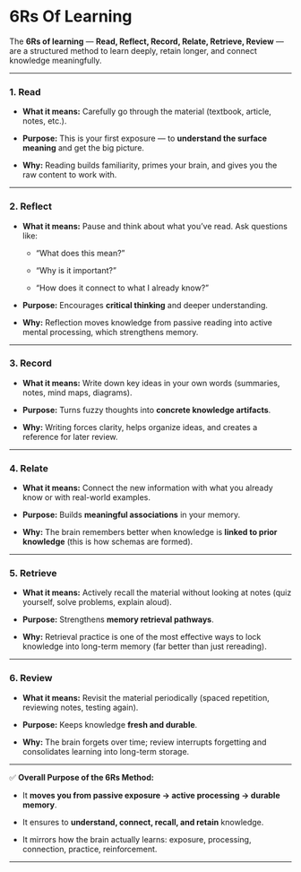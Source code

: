 # 6Rs Of Learning

The **6Rs of learning** — **Read, Reflect, Record, Relate, Retrieve, Review** — are a structured method to learn deeply, retain longer, and connect knowledge meaningfully.

---

### **1. Read**

- **What it means:** Carefully go through the material (textbook, article, notes, etc.).
    
- **Purpose:** This is your first exposure — to **understand the surface meaning** and get the big picture.
    
- **Why:** Reading builds familiarity, primes your brain, and gives you the raw content to work with.
    

---

### **2. Reflect**

- **What it means:** Pause and think about what you’ve read. Ask questions like:
    
    - “What does this mean?”
        
    - “Why is it important?”
        
    - “How does it connect to what I already know?”
        
- **Purpose:** Encourages **critical thinking** and deeper understanding.
    
- **Why:** Reflection moves knowledge from passive reading into active mental processing, which strengthens memory.
    

---

### **3. Record**

- **What it means:** Write down key ideas in your own words (summaries, notes, mind maps, diagrams).
    
- **Purpose:** Turns fuzzy thoughts into **concrete knowledge artifacts**.
    
- **Why:** Writing forces clarity, helps organize ideas, and creates a reference for later review.
    

---

### **4. Relate**

- **What it means:** Connect the new information with what you already know or with real-world examples.
    
- **Purpose:** Builds **meaningful associations** in your memory.
    
- **Why:** The brain remembers better when knowledge is **linked to prior knowledge** (this is how schemas are formed).
    

---

### **5. Retrieve**

- **What it means:** Actively recall the material without looking at notes (quiz yourself, solve problems, explain aloud).
    
- **Purpose:** Strengthens **memory retrieval pathways**.
    
- **Why:** Retrieval practice is one of the most effective ways to lock knowledge into long-term memory (far better than just rereading).
    

---

### **6. Review**

- **What it means:** Revisit the material periodically (spaced repetition, reviewing notes, testing again).
    
- **Purpose:** Keeps knowledge **fresh and durable**.
    
- **Why:** The brain forgets over time; review interrupts forgetting and consolidates learning into long-term storage.
    

---

✅ **Overall Purpose of the 6Rs Method:**

- It **moves you from passive exposure → active processing → durable memory**.
    
- It ensures to **understand, connect, recall, and retain** knowledge.
    
- It mirrors how the brain actually learns: exposure, processing, connection, practice, reinforcement.
    

---
